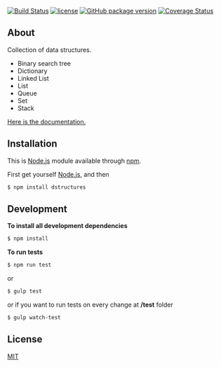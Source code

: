 [![Build Status](https://travis-ci.org/DNonov/Dstructures.svg?branch=master)](https://travis-ci.org/DNonov/Dstructures) [![license](https://img.shields.io/github/license/DNonov/Dstructures.svg)](./LICENSE) [![GitHub package version](https://img.shields.io/github/package-json/v/DNonov/Dstructures.svg)](./package.json) [![Coverage Status](https://coveralls.io/repos/github/DNonov/Dstructures/badge.svg?branch=master)](https://coveralls.io/github/DNonov/Dstructures?branch=master)



## About
Collection of data structures.

* Binary search tree
* Dictionary
* Linked List
* List
* Queue
* Set
* Stack

[Here is the documentation.](https://dnonov.github.io/DStructures/)

## Installation
This is [Node.js](https://nodejs.org/en/) module available through [npm](https://www.npmjs.com/).

First get yourself [Node.js](https://nodejs.org/en/download), and then 

```bash
$ npm install dstructures
```

## Development

**To install all development dependencies**

```bash
$ npm install
```

**To run tests**
```bash
$ npm run test
```
or
```bash
$ gulp test
```
or if you want to run tests on every change at **/test** folder
```bash
$ gulp watch-test
```
## License
[MIT](./LICENSE)